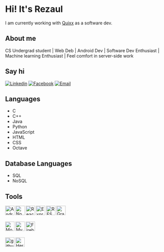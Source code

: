 # Hi! It's Rezaul
I am currently working with  <a href="https://quixx.xyz/">Quixx</a> as a software dev.


## About me 
CS Undergrad student | Web Deb | Android Dev | Software Dev Enthusiast | Machine learning Enthusiast | Feel comfort in server-side work

## Say hi 
[![Linkedin](https://img.shields.io/badge/Linkedin-blue)](https://www.linkedin.com/in/rezaul-karim-61371017a)
[![Facebook](https://img.shields.io/badge/Facebook-green)](https://www.facebook.com/Rezaul28)
[![Email](https://img.shields.io/badge/Email-red)](mailto:rezaul.csedu@gmail.com)

## Languages 
- C
- C++
- Java
- Python
- JavaScript
- HTML
- CSS
- Octave

## Database Languages
- SQL
- NoSQL

## Tools
<img align="left" alt="Android Studio" width="30px" src="https://i.pinimg.com/originals/4e/74/7c/4e747c82368d9681b75d54f56319dae7.png" />
<img align="left" alt="Nodejs" width="30px" src="https://upload.wikimedia.org/wikipedia/commons/thumb/d/d9/Node.js_logo.svg/1280px-Node.js_logo.svg.png" />
<img align="left" alt="React" width="30px" src="https://cdn.iconscout.com/icon/free/png-512/react-1-282599.png" />
<img align="left" alt="Express" width="30px" src="https://e7.pngegg.com/pngimages/545/451/png-clipart-node-js-express-js-javascript-solution-stack-web-application-others-angle-text.png" />
<img align="left" alt="REST API" width="30px" src="https://icon-library.com/images/rest-api-icon/rest-api-icon-8.jpg" />
<img align="left" alt="GraphQl" width="30px" src="https://miro.medium.com/max/1200/1*oyUZ4k1clyKiaahg0pfixQ.png" />
<br>
<br>
<br>

<img align="left" alt="Mongodb" width="30px" src="https://banner2.cleanpng.com/20180702/bgt/kisspng-mongodb-database-nosql-postgresql-mongo-5b39f9e3445fa6.5652746415305261792801.jpg" />
<img align="left" alt="Mysql" width="30px" src="https://cdn.worldvectorlogo.com/logos/mysql-7.svg" />
<img align="left" alt="Firebase" width="30px" src="https://firebase.google.com/images/brand-guidelines/logo-vertical.png" />
<br>
<br>
<br>
<img align="left" alt="github" width="30px" src="https://cdn.iconscout.com/icon/free/png-256/github-84-436555.png" />
<img align="left" alt="Heroku" width="30px" src="https://cdn.worldvectorlogo.com/logos/heroku.svg" />


<!--
**rezaul28/rezaul28** is a ✨ _special_ ✨ repository because its `README.md` (this file) appears on your GitHub profile.

Here are some ideas to get you started:

- 🔭 I’m currently working on ...
- 🌱 I’m currently learning ...
- 👯 I’m looking to collaborate on ...
- 🤔 I’m looking for help with ...
- 💬 Ask me about ...
- 📫 How to reach me: ...
- 😄 Pronouns: ...
- ⚡ Fun fact: ...
-->
